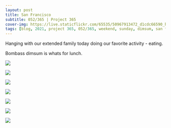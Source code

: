 ```yaml
---
layout: post
title: San Francisco
subtitle: 052/365 | Project 365
cover-img: https://live.staticflickr.com/65535/50967913472_d1cdc66590_h.jpg
tags: [blog, 2021, project 365, 052/365, weekend, sunday, dimsum, san francisco]
---
```

Hanging with our extended family today doing our favorite activity - eating. 

Bombass dimsum is whats for lunch.
<p class="post-img-wrap">
  <img src="https://live.staticflickr.com/65535/50967906632_769f5318a2_h.jpg">
</p>
<p class="post-img-wrap">
  <img src="https://live.staticflickr.com/65535/50967092988_7a48285665_h.jpg">
</p>
<p class="post-img-wrap">
  <img src="https://live.staticflickr.com/65535/50967091328_a3fbcc645c_h.jpg">
</p>
<p class="post-img-wrap">
  <img src="https://live.staticflickr.com/65535/50967907322_46dcbddb12_h.jpg">
</p>
<p class="post-img-wrap">
  <img src="https://live.staticflickr.com/65535/50967800541_51b5400e06_h.jpg">
</p>
<p class="post-img-wrap">
  <img src="https://live.staticflickr.com/65535/50967904262_0033cd2fe1_h.jpg">
</p>
<p class="post-img-wrap">
  <img src="https://live.staticflickr.com/65535/50967092263_68278bbfbe_h.jpg">
</p>
